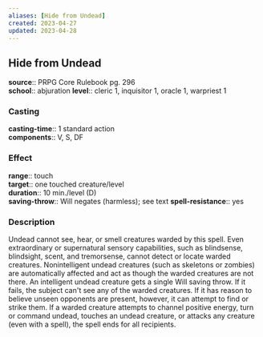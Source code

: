 ```yaml
---
aliases: [Hide from Undead]
created: 2023-04-27
updated: 2023-04-28
---
```


## Hide from Undead

**source**:: PRPG Core Rulebook pg. 296  
**school**:: abjuration
**level**:: cleric 1, inquisitor 1, oracle 1, warpriest 1

### Casting

**casting-time**:: 1 standard action  
**components**:: V, S, DF

### Effect

**range**:: touch  
**target**:: one touched creature/level  
**duration**:: 10 min./level (D)  
**saving-throw**:: Will negates (harmless); see text
**spell-resistance**:: yes

### Description

Undead cannot see, hear, or smell creatures warded by this spell. Even extraordinary or supernatural sensory capabilities, such as blindsense, blindsight, scent, and tremorsense, cannot detect or locate warded creatures. Nonintelligent undead creatures (such as skeletons or zombies) are automatically affected and act as though the warded creatures are not there. An intelligent undead creature gets a single Will saving throw. If it fails, the subject can't see any of the warded creatures. If it has reason to believe unseen opponents are present, however, it can attempt to find or strike them. If a warded creature attempts to channel positive energy, turn or command undead, touches an undead creature, or attacks any creature (even with a spell), the spell ends for all recipients.
